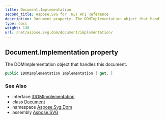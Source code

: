 ```yaml
---
title: Document.Implementation
second_title: Aspose.SVG for .NET API Reference
description: Document property. The DOMImplementation object that handles this document
type: docs
weight: 130
url: /net/aspose.svg.dom/document/implementation/
---
```

## Document.Implementation property

The DOMImplementation object that handles this document.

```csharp
public IDOMImplementation Implementation { get; }
```

### See Also

* interface [IDOMImplementation](../../idomimplementation/)
* class [Document](../)
* namespace [Aspose.Svg.Dom](../../document/)
* assembly [Aspose.SVG](../../../)
